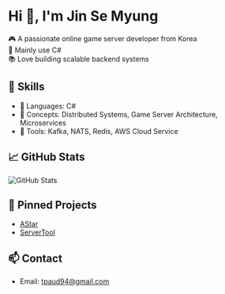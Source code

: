 # Hi 👋, I'm Jin Se Myung

🎮 A passionate online game server developer from Korea  
🔧 Mainly use C#  
📚 Love building scalable backend systems  

## 🚀 Skills
- 🧰 Languages: C#
- 🧠 Concepts: Distributed Systems, Game Server Architecture, Microservices
- 📡 Tools: Kafka, NATS, Redis, AWS Cloud Service

## 📈 GitHub Stats
![GitHub Stats](https://github-readme-stats.vercel.app/api?username=Se-myung-Jin&show_icons=true&theme=default)

## 📌 Pinned Projects
- [AStar](https://github.com/Se-myung-Jin/AStar)
- [ServerTool](https://github.com/Se-myung-Jin/ServerTool)

## 📫 Contact
- Email: tpaud94@gmail.com

